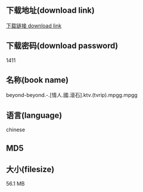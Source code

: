 ## 下载地址(download link)
[下载链接 download link](https://tutu365.netlify.app/?s=beyond-beyond.-.%5B%E6%83%85%E4%BA%BA.%E5%9C%8B.%E6%BB%BE%E7%9F%B3%5D.ktv.%28tvrip%29.mpgg)

## 下载密码(download password)
1411

## 名称(book name)
beyond-beyond.-.[情人.國.滾石].ktv.(tvrip).mpgg.mpgg

## 语言(language)
chinese

## MD5


## 大小(filesize)
56.1 MB
